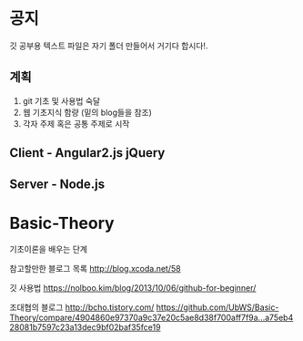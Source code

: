 # 공지
깃 공부용 텍스트 파일은 자기 폴더 만들어서 거기다 합시다!.

## 계획
1. git 기초 및 사용법 숙달
2. 웹 기초지식 함량 (밑의 blog들을 참조)
3. 각자 주제 혹은 공통 주제로 시작

## Client - Angular2.js jQuery
## Server - Node.js

# Basic-Theory
기초이론을 배우는 단계

참고할만한 블로그 목록
http://blog.xcoda.net/58

깃 사용법
https://nolboo.kim/blog/2013/10/06/github-for-beginner/

조대협의 블로그
http://bcho.tistory.com/
https://github.com/UbWS/Basic-Theory/compare/4904860e97370a9c37e20c5ae8d38f700aff7f9a...a75eb428081b7597c23a13dec9bf02baf35fce19
